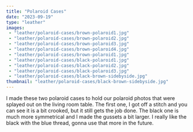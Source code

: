```yaml
---
title: "Polaroid Cases"
date: "2023-09-19"
type: "leather"
images:
 - "leather/polaroid-cases/brown-polaroid1.jpg"
 - "leather/polaroid-cases/brown-polaroid2.jpg"
 - "leather/polaroid-cases/brown-polaroid3.jpg"
 - "leather/polaroid-cases/brown-polaroid4.jpg"
 - "leather/polaroid-cases/brown-polaroid1.jpg"
 - "leather/polaroid-cases/black-polaroid1.jpg"
 - "leather/polaroid-cases/black-polaroid2.jpg"
 - "leather/polaroid-cases/black-polaroid3.jpg"
 - "leather/polaroid-cases/black-brown-sidebyside.jpg"
thumbnail: "leather/polaroid-cases/black-brown-sidebyside.jpg"
---
```


I made these two polaroid cases to hold our polaroid photos that were splayed out on the living room table. The first one, I got off a stitch and you can see it is a bit crooked, but it still gets the job done. The black one is much more symmetrical and I made the gussets a bit larger. I really like the black with the blue thread, gonna use that more in the future.

